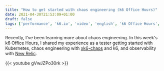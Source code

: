 ```yaml
---
title: "How to get started with chaos engineering (k6 Office Hours)"
date: 2021-04-30T21:53:09+01:00
draft: false
tags: ['performance', 'k6.io', 'video', 'english', 'k6 Office Hours', 'pokémon', 'observability', 'chaos engineering', 'new relic', 'kubernetes']
---
```

Recently, I've been learning more about chaos engineering. In this week's k6 Office Hours, I shared my experience as a tester getting started with Kubernetes, chaos engineering with [xk6-chaos](https://github.com/simskij/xk6-chaos) and k6, and observability with [New Relic](https://newrelic.com).

{{< youtube gVwJZPo30rk >}}